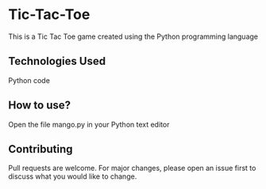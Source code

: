 # Tic-Tac-Toe
This is a Tic Tac Toe game created using the Python programming language

## Technologies Used
Python code

## How to use?
Open the file mango.py in your Python text editor

## Contributing
Pull requests are welcome. For major changes, please open an issue first to discuss what you would like to change.
